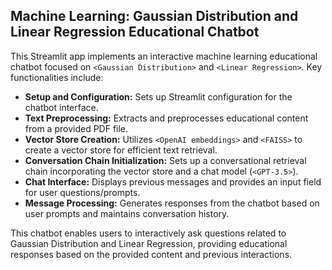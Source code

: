 ## Machine Learning: Gaussian Distribution and Linear Regression Educational Chatbot

This Streamlit app implements an interactive machine learning educational chatbot focused on `<Gaussian Distribution>` and `<Linear Regression>`. Key functionalities include:

- **Setup and Configuration:** Sets up Streamlit configuration for the chatbot interface.
- **Text Preprocessing:** Extracts and preprocesses educational content from a provided PDF file.
- **Vector Store Creation:** Utilizes `<OpenAI embeddings>` and `<FAISS>` to create a vector store for efficient text retrieval.
- **Conversation Chain Initialization:** Sets up a conversational retrieval chain incorporating the vector store and a chat model (`<GPT-3.5>`).
- **Chat Interface:** Displays previous messages and provides an input field for user questions/prompts.
- **Message Processing:** Generates responses from the chatbot based on user prompts and maintains conversation history.

This chatbot enables users to interactively ask questions related to Gaussian Distribution and Linear Regression, providing educational responses based on the provided content and previous interactions.
